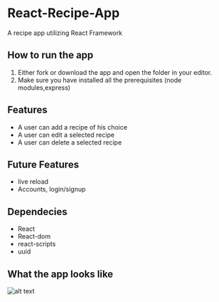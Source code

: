 # React-Recipe-App
A recipe app utilizing React Framework

## How to run the app
1. Either fork or download the app and open the folder in your editor.
2. Make sure you have installed all the prerequisites (node modules,express)

## Features
- A user can add a recipe of his choice
- A user can edit a selected recipe
- A user can delete a selected recipe



 ## Future Features 
 - live reload
 - Accounts, login/signup


## Dependecies
- React
- React-dom
- react-scripts
- uuid

## What the app looks like
![alt text]()
